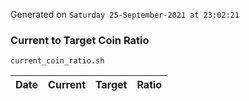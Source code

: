 Generated on `Saturday 25-September-2021 at 23:02:21`

### Current to Target Coin Ratio
`current_coin_ratio.sh`

Date|Current|Target|Ratio
---|---|---|---
